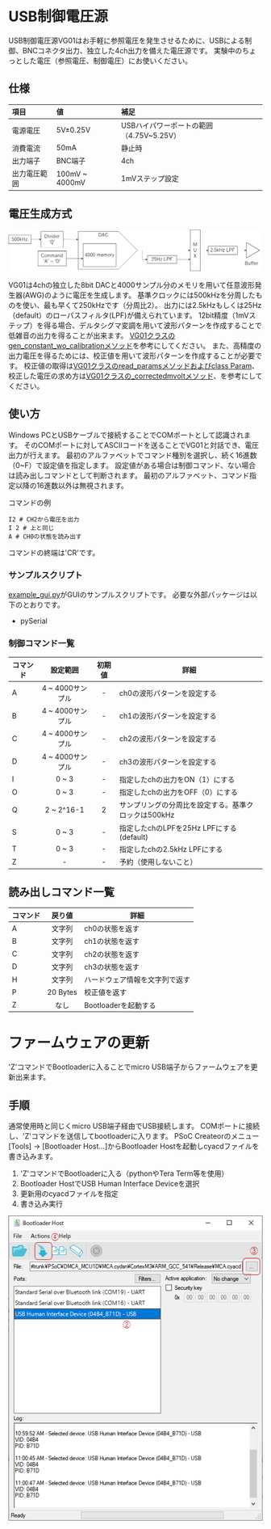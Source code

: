 
# USB制御電圧源

USB制御電圧源VG01はお手軽に参照電圧を発生させるために、USBによる制御、BNCコネクタ出力、独立した4ch出力を備えた電圧源です。
実験中のちょっとした電圧（参照電圧、制御電圧）にお使いください。

## 仕様

|項目|値|補足|
|:--|:--|:--|
|電源電圧|5V±0.25V|USBハイパワーポートの範囲（4.75V~5.25V）|
|消費電流|50mA|静止時|
|出力端子|BNC端子|4ch|
|出力電圧範囲|100mV ~ 4000mV|1mVステップ設定|

## 電圧生成方式

![電圧生成ブロック](./data/20230221_blocks.png)

VG01は4chの独立した8bit DACと4000サンプル分のメモリを用いて任意波形発生器(AWG)のように電圧を生成します。
基準クロックには500kHzを分周したものを使い、最も早くて250kHzです（分周比2）。
出力には2.5kHzもしくは25Hz（default）のローパスフィルタ(LPF)が備えられています。
12bit精度（1mVステップ）を得る場合、デルタシグマ変調を用いて波形パターンを作成することで低雑音の出力を得ることが出来ます。
[VG01クラスのgen_constant_wo_calibrationメソッド](./vg01.py)を参考にしてください。
また、高精度の出力電圧を得るためには、校正値を用いて波形パターンを作成することが必要です。
校正値の取得は[VG01クラスのread_paramsメソッドおよびclass Param](./vg01.py)、校正した電圧の求め方は[VG01クラスの_correctedmvoltメソッド](./vg01.py)、を参考にしてください。

## 使い方

Windows PCとUSBケーブルで接続することでCOMポートとして認識されます。
そのCOMポートに対してASCIIコードを送ることでVG01と対話でき、電圧出力が行えます。
最初のアルファベットでコマンド種別を選択し、続く16進数（0~F）で設定値を指定します。
設定値がある場合は制御コマンド、ない場合は読み出しコマンドとして判断されます。
最初のアルファベット、コマンド指定以降の16進数以外は無視されます。

コマンドの例

```text
I2 # CH2から電圧を出力
I 2 # 上と同じ
A # CH0の状態を読み出す
```

コマンドの終端は'CR'です。

### サンプルスクリプト

[example_gui.py](./example_gui.py)がGUIのサンプルスクリプトです。
必要な外部パッケージは以下のとおりです。

- pySerial

### 制御コマンド一覧

 コマンド | 設定範囲 | 初期値 | 詳細
 --------| :------: | :----: | ----
A | 4 ~ 4000サンプル | - | ch0の波形パターンを設定する
B | 4 ~ 4000サンプル | - | ch1の波形パターンを設定する
C | 4 ~ 4000サンプル | - | ch2の波形パターンを設定する
D | 4 ~ 4000サンプル | - | ch3の波形パターンを設定する
I | 0 ~ 3 | - | 指定したchの出力をON（1）にする
O | 0 ~ 3 | - | 指定したchの出力をOFF（0）にする
Q | 2 ~ 2^16-1 | 2 | サンプリングの分周比を設定する。基準クロックは500kHz
S | 0 ~ 3 | - | 指定したchのLPFを25Hz LPFにする(default)
T | 0 ~ 3 | - | 指定したchの2.5kHz LPFにする
Z | - | - | 予約（使用しないこと）

## 読み出しコマンド一覧

コマンド | 戻り値 | 詳細
------- | :----: | ---
A | 文字列 | ch0の状態を返す
B | 文字列 | ch1の状態を返す
C | 文字列 | ch2の状態を返す
D | 文字列 | ch3の状態を返す
H | 文字列 | ハードウェア情報を文字列で返す
P | 20 Bytes | 校正値を返す
Z | なし | Bootloaderを起動する

# ファームウェアの更新

'Z'コマンドでBootloaderに入ることでmicro USB端子からファームウェアを更新出来ます。

## 手順

通常使用時と同じくmicro USB端子経由でUSB接続します。
COMポートに接続し、'Z'コマンドを送信してbootloaderに入ります。
PSoC Createorのメニュー[Tools] -> [Bootloader Host...]からBootloader Hostを起動しcyacdファイルを書き込みます。

1. 'Z'コマンドでBootloaderに入る（pythonやTera Term等を使用）
1. Bootloader HostでUSB Human Interface Deviceを選択
1. 更新用のcyacdファイルを指定
1. 書き込み実行

![Bootloader Hostによるファームウェア更新](./data/20200305_bootloader_host.png)
